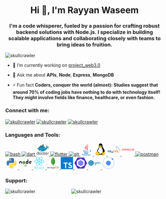 <h1 align="center">Hi 👋, I'm Rayyan Waseem</h1>
<h3 align="center">I'm a code whisperer, fueled by a passion for crafting robust backend solutions with Node.js. I specialize in building scalable applications and collaborating closely with teams to bring ideas to fruition.</h3>

<p align="left"> <img src="https://komarev.com/ghpvc/?username=skullcrawler&label=Profile%20views&color=0e75b6&style=flat" alt="skullcrawler" /> </p>

- 🔭 I’m currently working on [project_web3.0](https://github.com/skullcrawler/project_web3.0)

- 💬 Ask me about **APIs**, **Node**, **Express**, **MongoDB**

- ⚡ Fun fact **Coders, conquer the world (almost): Studies suggest that around 70% of coding jobs have nothing to do with technology itself! They might involve fields like finance, healthcare, or even fashion.**

<h3 align="left">Connect with me:</h3>
<p align="left">
<a href="https://twitter.com/mrayyanwaseem" target="blank"><img align="center" src="https://raw.githubusercontent.com/rahuldkjain/github-profile-readme-generator/master/src/images/icons/Social/twitter.svg" alt="skullcrawler" height="30" width="40" /></a>
<a href="https://linkedin.com/in/rayyawaseem" target="blank"><img align="center" src="https://raw.githubusercontent.com/rahuldkjain/github-profile-readme-generator/master/src/images/icons/Social/linked-in-alt.svg" alt="skullcrawler" height="30" width="40" /></a>
<a href="https://instagram.com/developerrayyan" target="blank"><img align="center" src="https://raw.githubusercontent.com/rahuldkjain/github-profile-readme-generator/master/src/images/icons/Social/instagram.svg" alt="skullcrawler" height="30" width="40" /></a>
</p>

<h3 align="left">Languages and Tools:</h3>
<p align="left">
<a href="https://www.gnu.org/software/bash/" target="_blank" rel="noreferrer"> <img src="https://www.vectorlogo.zone/logos/gnu_bash/gnu_bash-icon.svg" alt="bash" width="40" height="40"/> </a> 
<a href="https://dart.dev" target="_blank" rel="noreferrer"> <img src="https://www.vectorlogo.zone/logos/dartlang/dartlang-icon.svg" alt="dart" width="40" height="40"/> </a> 
<a href="https://www.docker.com/" target="_blank" rel="noreferrer"> <img src="https://raw.githubusercontent.com/devicons/devicon/master/icons/docker/docker-original-wordmark.svg" alt="docker" width="40" height="40"/> </a> 
<a href="https://flutter.dev" target="_blank" rel="noreferrer"> <img src="https://www.vectorlogo.zone/logos/flutterio/flutterio-icon.svg" alt="flutter" width="40" height="40"/> </a>
<a href="https://git-scm.com/" target="_blank" rel="noreferrer"> <img src="https://www.vectorlogo.zone/logos/git-scm/git-scm-icon.svg" alt="git" width="40" height="40"/> </a>
<a href="https://www.java.com" target="_blank" rel="noreferrer"> <img src="https://raw.githubusercontent.com/devicons/devicon/master/icons/java/java-original.svg" alt="java" width="40" height="40"/> </a>
<a href="https://www.linux.org/" target="_blank" rel="noreferrer"> <img src="https://raw.githubusercontent.com/devicons/devicon/master/icons/linux/linux-original.svg" alt="linux" width="40" height="40"/> </a>
<a href="https://www.mysql.com/" target="_blank" rel="noreferrer"> <img src="https://raw.githubusercontent.com/devicons/devicon/master/icons/mysql/mysql-original-wordmark.svg" alt="mysql" width="40" height="40"/> </a>
<a href="https://www.oracle.com/" target="_blank" rel="noreferrer"> <img src="https://raw.githubusercontent.com/devicons/devicon/master/icons/oracle/oracle-original.svg" alt="oracle" width="40" height="40"/>
<a href="https://postman.com" target="_blank" rel="noreferrer"> <img src="https://www.vectorlogo.zone/logos/getpostman/getpostman-icon.svg" alt="postman" width="40" height="40"/> </a>
<a href="https://www.python.org" target="_blank" rel="noreferrer"> <img src="https://raw.githubusercontent.com/devicons/devicon/master/icons/python/python-original.svg" alt="python" width="40" height="40"/> </a>
<a href="https://nodejs.org/" target="_blank" rel="noreferrer"> <img src="https://raw.githubusercontent.com/devicons/devicon/master/icons/nodejs/nodejs-original-wordmark.svg" alt="Node.js" width="40" height="40"/> </a>
<a href="https://reactjs.org/" target="_blank" rel="noreferrer"> <img src="https://raw.githubusercontent.com/devicons/devicon/master/icons/react/react-original-wordmark.svg" alt="React.js" width="40" height="40"/> </a>
<a href="https://www.mongodb.com/" target="_blank" rel="noreferrer"> <img src="https://raw.githubusercontent.com/devicons/devicon/master/icons/mongodb/mongodb-original-wordmark.svg" alt="MongoDB" width="40" height="40"/> </a>
<a href="https://www.typescriptlang.org/" target="_blank" rel="noreferrer"> <img src="https://raw.githubusercontent.com/devicons/devicon/master/icons/typescript/typescript-original.svg" alt="TypeScript" width="40" height="40"/> </a>
<a href="https://eslint.org/" target="_blank" rel="noreferrer"> <img src="https://raw.githubusercontent.com/devicons/devicon/master/icons/eslint/eslint-original.svg" alt="ESLint" width="40" height="40"/> </a>
<a href="https://yarnpkg.com/" target="_blank" rel="noreferrer"> <img src="https://raw.githubusercontent.com/devicons/devicon/master/icons/yarn/yarn-original-wordmark.svg" alt="Yarn" width="40" height="40"/> </a>
<a href="https://ionicframework.com/" target="_blank" rel="noreferrer"> <img src="https://raw.githubusercontent.com/devicons/devicon/master/icons/ionic/ionic-original.svg" alt="Ionic" width="40" height="40"/> </a>
</p>

<h3 align="left">Support:</h3>
<p><a href="https://www.buymeacoffee.com/skullcrawler"> <img align="left" src="https://cdn.buymeacoffee.com/buttons/v2/default-yellow.png" height="50" width="210" alt="skullcrawler" /></a><a href="https://ko-fi.com/skullcrawler"> <img align="left" src="https://cdn.ko-fi.com/cdn/kofi3.png?v=3" height="50" width="210" alt="skullcrawler" /></a></p><br><br>
